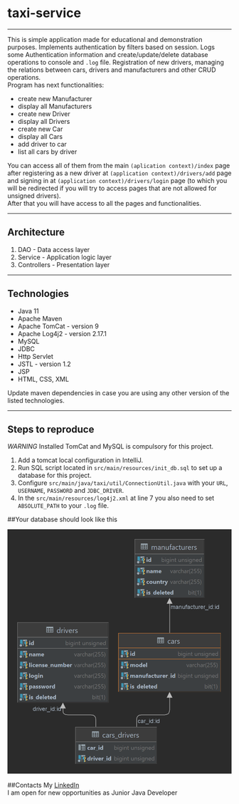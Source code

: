 # taxi-service
***
This is simple application made for educational and demonstration purposes. Implements authentication by filters based on session. Logs some Authentication information and create/update/delete database operations to console and ```.log``` file. Registration of new drivers, managing the relations between cars, drivers and manufacturers and other CRUD operations.  
Program has next functionalities:
- create new Manufacturer
- display all Manufacturers
- create new Driver
- display all Drivers
- create new Car
- display all Cars
- add driver to car
- list all cars by driver

You can access all of them from the main ```(aplication context)/index``` page  
after registering as a new driver at ```(application context)/drivers/add``` page  
and signing in at ```(application context)/drivers/login``` page (to which you will be redirected if you will try to access pages that are not allowed for unsigned drivers).  
After that you will have access to all the pages and functionalities.

---
## Architecture
1. DAO - Data access layer
2. Service - Application logic layer
3. Controllers - Presentation layer
---
## Technologies
- Java 11
- Apache Maven
- Apache TomCat - version 9
- Apache Log4j2 - version 2.17.1
- MySQL
- JDBC
- Http Servlet
- JSTL - version 1.2
- JSP
- HTML, CSS, XML
 
Update maven dependencies in case you are using any other version of the listed technologies.

---
## Steps to reproduce
*WARNING* Installed TomCat and MySQL is compulsory for this project.
1. Add a tomcat local configuration in IntelliJ.
2. Run SQL script located in ```src/main/resources/init_db.sql``` to set up a database for this project.
3. Configure ```src/main/java/taxi/util/ConnectionUtil.java``` with your ```URL```, ```USERNAME```, ```PASSWORD``` and ```JDBC_DRIVER```.
4. In the ```src/main/resources/log4j2.xml``` at line 7 you also need to set ```ABSOLUTE_PATH``` to your ```.log``` file.

##Your database should look like this

![Alt text](src/main/resources/taxi-database-image.png?raw=true "Database")

##Contacts
My [LinkedIn](https://www.linkedin.com/in/vadym-turchenko-6b5884209/)  
I am open for new opportunities as Junior Java Developer